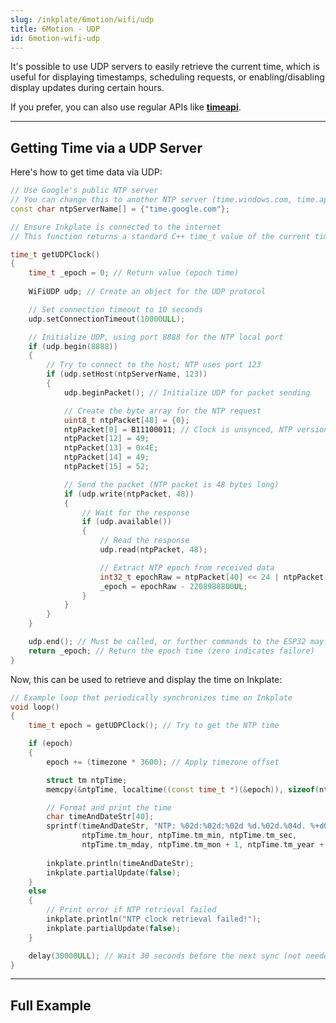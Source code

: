 ```yaml
---
slug: /inkplate/6motion/wifi/udp
title: 6Motion - UDP
id: 6motion-wifi-udp
---
```


It's possible to use UDP servers to easily retrieve the current time, which is useful for displaying timestamps, scheduling requests, or enabling/disabling display updates during certain hours.

<InfoBox>If you prefer, you can also use regular APIs like [**timeapi**](https://timeapi.io/).</InfoBox>

---

## Getting Time via a UDP Server

Here's how to get time data via UDP:

```cpp
// Use Google's public NTP server
// You can change this to another NTP server (time.windows.com, time.apple.com, etc.)
const char ntpServerName[] = {"time.google.com"};

// Ensure Inkplate is connected to the internet
// This function returns a standard C++ time_t value of the current time

time_t getUDPClock()
{
    time_t _epoch = 0; // Return value (epoch time)
    
    WiFiUDP udp; // Create an object for the UDP protocol

    // Set connection timeout to 10 seconds
    udp.setConnectionTimeout(10000ULL);

    // Initialize UDP, using port 8888 for the NTP local port
    if (udp.begin(8888))
    {
        // Try to connect to the host; NTP uses port 123
        if (udp.setHost(ntpServerName, 123))
        {
            udp.beginPacket(); // Initialize UDP for packet sending

            // Create the byte array for the NTP request
            uint8_t ntpPacket[48] = {0};
            ntpPacket[0] = B11100011; // Clock is unsynced, NTP version 4, Symmetric passive
            ntpPacket[12] = 49;
            ntpPacket[13] = 0x4E;
            ntpPacket[14] = 49;
            ntpPacket[15] = 52;

            // Send the packet (NTP packet is 48 bytes long)
            if (udp.write(ntpPacket, 48))
            {
                // Wait for the response
                if (udp.available())
                {
                    // Read the response
                    udp.read(ntpPacket, 48);

                    // Extract NTP epoch from received data
                    int32_t epochRaw = ntpPacket[40] << 24 | ntpPacket[41] << 16 | ntpPacket[42] << 8 | ntpPacket[43];
                    _epoch = epochRaw - 2208988800UL;
                }
            }
        }
    }

    udp.end(); // Must be called, or further commands to the ESP32 may fail
    return _epoch; // Return the epoch time (zero indicates failure)
}
```

Now, this can be used to retrieve and display the time on Inkplate:

```cpp
// Example loop that periodically synchronizes time on Inkplate
void loop()
{
    time_t epoch = getUDPClock(); // Try to get the NTP time

    if (epoch)
    {
        epoch += (timezone * 3600); // Apply timezone offset

        struct tm ntpTime;
        memcpy(&ntpTime, localtime((const time_t *)(&epoch)), sizeof(ntpTime));

        // Format and print the time
        char timeAndDateStr[40];
        sprintf(timeAndDateStr, "NTP: %02d:%02d:%02d %d.%02d.%04d. %+dGMT",
                ntpTime.tm_hour, ntpTime.tm_min, ntpTime.tm_sec,
                ntpTime.tm_mday, ntpTime.tm_mon + 1, ntpTime.tm_year + 1900, timezone);
        
        inkplate.println(timeAndDateStr);
        inkplate.partialUpdate(false);
    }
    else
    {
        // Print error if NTP retrieval failed
        inkplate.println("NTP clock retrieval failed!");
        inkplate.partialUpdate(false);
    }

    delay(30000ULL); // Wait 30 seconds before the next sync (not needed frequently)
}
```

---

## Full Example

<QuickLink 
  title="Inkplate_6_Motion_WiFi_UDP.ino" 
  description="Complete example on how to connect to WiFi and retrieve time data via a UDP server."
  url="https://github.com/SolderedElectronics/Inkplate_Motion_Arduino_Library/blob/main/examples/Inkplate6Motion/Advanced/Web_WiFi/Inkplate_6_Motion_WiFi_UDP/Inkplate_6_Motion_WiFi_UDP.ino" 
/>
